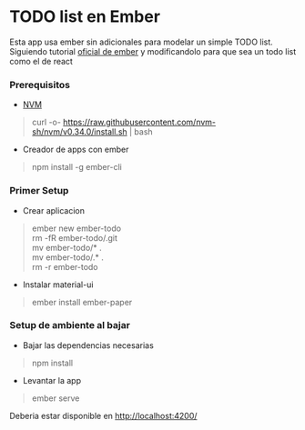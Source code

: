 # TODO list en Ember

Esta app usa ember sin adicionales para modelar un simple TODO list.  
Siguiendo tutorial [oficial de ember](https://guides.emberjs.com/release/tutorial/ember-cli/)
y modificandolo para que sea un todo list como el de react

### Prerequisitos
- [NVM](https://github.com/nvm-sh/nvm)
> curl -o- https://raw.githubusercontent.com/nvm-sh/nvm/v0.34.0/install.sh | bash  

- Creador de apps con ember
> npm install -g ember-cli

### Primer Setup 

- Crear aplicacion 
> ember new ember-todo   
> rm -fR ember-todo/.git  
> mv ember-todo/* .    
> mv ember-todo/.* .  
> rm -r ember-todo

- Instalar material-ui  
> ember install ember-paper  
  
  
### Setup de ambiente al bajar

- Bajar las dependencias necesarias
> npm install

- Levantar la app
> ember serve

Deberia estar disponible en [http://localhost:4200/](http://localhost:4200/)
